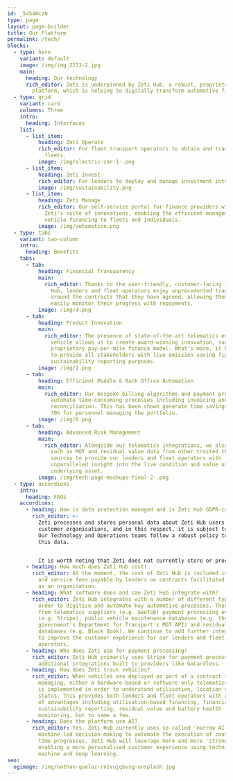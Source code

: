 ```yaml
---
id: _54S4WczN
type: page
layout: page-builder
title: Our Platform
permalink: /tech/
blocks:
  - type: hero
    variant: default
    image: /img/img_2273-2.jpg
    main:
      heading: Our technology
      rich_editor: Zeti is underpinned by Zeti Hub, a robust, proprietary technology
        platform, which is helping to digitally transform automotive finance.
  - type: grid
    variant: card
    columns: Three
    intro:
      heading: Interfaces
    list:
      - list_item:
          heading: Zeti Operate
          rich_editor: For fleet transport operators to obtain and track finance to expand
            fleets.
          image: /img/electric-car-1-.png
      - list_item:
          heading: Zeti Invest
          rich_editor: For lenders to deploy and manage investment into transport fleets.
          image: /img/sustainability.png
      - list_item:
          heading: Zeti Manage
          rich_editor: O﻿ur self-service portal for finance providers with access to
            Zeti's suite of innovations, enabling the efficient management of
            vehicle financing to fleets and individuals.
          image: /img/automation.png
  - type: tabs
    variant: two-column
    intro:
      heading: Benefits
    tabs:
      - tab:
          heading: Financial Transparency
          main:
            rich_editor: Thanks to the user-friendly, customer-facing interfaces of Zeti
              Hub, lenders and fleet operators enjoy unprecedented transparency
              around the contracts that they have agreed, allowing them to
              easily monitor their progress with repayments.
          image: /img/4.png
      - tab:
          heading: Product Innovation
          main:
            rich_editor: The presence of state-of-the-art telematics equipment in each
              vehicle allows us to create award-winning innovation, such as our
              proprietary pay-per-mile finance model. What's more, it helps us
              to provide all stakeholders with live emission saving figures for
              sustainability reporting purposes.
          image: /img/1.png
      - tab:
          heading: Efficient Middle & Back Office Automation
          main:
            rich_editor: Our bespoke billing algorithms and payment processing integrations
              automate time-consuming processes including invoicing and payment
              reconciliation. This has been shown generate time savings of up to
              70% for personnel managing the portfolio.
          image: /img/6.png
      - tab:
          heading: Advanced Risk Management
          main:
            rich_editor: Alongside our telematics integrations, we also gather information
              such as MOT and residual value data from other trusted third-party
              sources to provide our lenders and fleet operators with
              unparalleled insight into the live condition and value of the
              underlying asset.
          image: /img/tech-page-mockups-final-2-.png
  - type: accordions
    intro:
      heading: FAQs
    accordions:
      - heading: How is data protection managed and is Zeti Hub GDPR-compliant?
        rich_editor: >-
          Zeti processes and stores personal data about Zeti Hub users from
          customer organisations, and in this respect, it is subject to GDPR.
          Our Technology and Operations teams follow a robust policy to handle
          this data.


          It is worth noting that Zeti does not currently store or process personal data about the drivers or rental customers of fleet operators, who themselves are customer organisations. Therefore, GDPR does not apply in this respect.
      - heading: How much does Zeti Hub cost?
        rich_editor: At the moment, the cost of Zeti Hub is included in the origination
          and service fees payable by lenders on contracts facilitated by Zeti
          as an organisation.
      - heading: What software does and can Zeti Hub integrate with?
        rich_editor: Zeti Hub integrates with a number of different types of services in
          order to digitise and automate key automotive processes. These range
          from telematics suppliers (e.g. GeoTab) payment processing engines
          (e.g. Stripe), public vehicle maintenance databases (e.g. the UK
          government's Department for Transport's MOT API) and residual value
          databases (e.g. Black Book). We continue to add further integrations
          to improve the customer experience for our lenders and fleet
          operators.
      - heading: Who does Zeti use for payment processing?
        rich_editor: Zeti Hub primarily uses Stripe for payment processing, with
          additional integrations built to providers like GoCardless.
      - heading: How does Zeti track vehicles?
        rich_editor: When vehicles are deployed as part of a contract that Zeti is
          managing, either a hardware-based or software-only telematics solution
          is implemented in order to understand utilisation, location and asset
          status. This provides both lenders and fleet operators with a number
          of advantages including utilisation-based financing, financial and
          sustainability reporting, residual value and battery health
          monitoring, but to name a few.
      - heading: Does the platform use AI?
        rich_editor: Yes. Zeti Hub currently uses so-called 'narrow AI' by incorporating
          machine-led decision-making to automate the execution of contracts. As
          time progresses, Zeti Hub will leverage more and more 'strong' AI,
          enabling a more personalised customer experience using techniques like
          machine and deep learning.
seo:
  ogimage: /img/nathan-queloz-rnzvujqbvsg-unsplash.jpg
---
```

